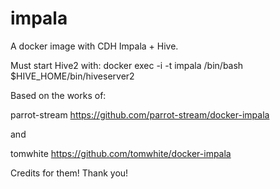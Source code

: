# impala
A docker image with CDH Impala + Hive.

Must start Hive2 with:
docker exec -i -t impala /bin/bash
$HIVE_HOME/bin/hiveserver2

Based on the works of:

parrot-stream
https://github.com/parrot-stream/docker-impala

and

tomwhite
https://github.com/tomwhite/docker-impala

Credits for them! Thank you!
